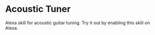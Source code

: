 # Acoustic Tuner
Alexa skill for acoustic guitar tuning. Try it out by enabling this skill on Alexa.
